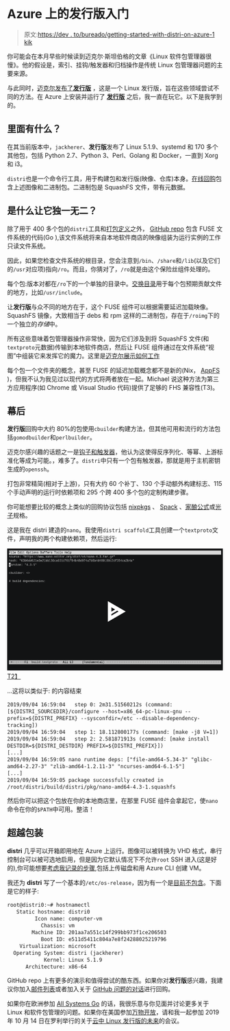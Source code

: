 # Azure 上的发行版入门

> 原文:[https://dev . to/bureado/getting-started-with-distri-on-azure-1 kik](https://dev.to/bureado/getting-started-with-distri-on-azure-1kik)

你可能会在本月早些时候读到迈克尔·斯坦伯格的文章《Linux 软件包管理器很慢》。他的假设是，索引、挂钩/触发器和归档操作是传统 Linux 包管理器问题的主要来源。

与此同时，[迈克尔发布了**发行版**](https://michael.stapelberg.ch/posts/2019-08-17-introducing-distri/) ，这是一个 Linux 发行版，旨在这些领域尝试不同的方法。在 Azure 上安装并运行了 [**发行版**](https://github.com/distr1/distri) 之后，我一直在玩它。以下是我学到的。

## [](#whats-in-it)里面有什么？

在其当前版本中，`jackherer`、**发行版**发布了 Linux 5.1.9、systemd 和 170 多个其他包，包括 Python 2.7、Python 3、Perl、Golang 和 Docker，一直到 Xorg 和 i3。

`distri`也是一个命令行工具，用于构建包和发行版(映像、仓库)本身。[在线回购](https://repo.distr1.org/distri/jackherer/)包含上述图像和二进制包。二进制包是 SquashFS 文件，带有元数据。

## [](#what-makes-it-unique)是什么让它独一无二？

除了用于 400 多个包的`distri`工具和[打包定义](https://github.com/distr1/distri/tree/master/pkgs)之外， [GitHub repo](https://github.com/distr1/distri) 包含 FUSE 文件系统的代码(Go ),该文件系统将来自本地软件商店的映像组装为运行实例的工作只读文件系统。

因此，如果您检查文件系统的根目录，您会注意到`/bin`、`/share`和`/lib`(以及它们的`/usr`对应项)指向`/ro`。而且，你猜对了，`/ro`就是由这个保险丝组件处理的。

每个包:版本对都在`/ro`下的一个单独的目录中。[交换目录](https://distr1.org/#exchange-directories)用于每个包预期贡献文件的地方，比如`/usr/include`。

让**发行版**与众不同的地方在于，这个 FUSE 组件可以根据需要延迟加载映像。SquashFS 镜像，大致相当于 debs 和 rpm 这样的二进制包，存在于`/roimg`下的一个独立的*存储*中。

所有这些意味着包管理器操作非常快，因为它们涉及到将 SquashFS 文件(和`textproto`元数据)传输到本地软件商店，然后让 FUSE 组件通过在文件系统“视图”中组装它来发挥它的魔力。这里是[迈克尔展示如何工作](https://asciinema.org/a/cwHaOq7LnY01lFB7kpQbAOVua)

每个包一个文件夹的概念，甚至 FUSE 的延迟加载概念都不是新的(Nix， [AppFS](http://appfs.rkeene.org/web/index) )，但我不认为我见过以现代的方式将两者放在一起。Michael 说这种方法为第三方应用程序(如 Chrome 或 Visual Studio 代码)提供了足够的 FHS 兼容性(T3)。

## [](#behind-the-scenes)幕后

**发行版**回购中大约 80%的包使用`cbuilder`构建方法，但其他可用和流行的方法包括`gomodbuilder`和`perlbuilder`。

迈克尔感兴趣的话题之一是[钩子和触发器](https://michael.stapelberg.ch/posts/2019-07-20-hooks-and-triggers/)，他认为这使得反序列化、等幂、上游标准化等成为可能。，难多了。`distri`中只有一个包有触发器，那就是用于主机密钥生成的`openssh`。

打包非常精简(相对于上游)，只有大约 60 个补丁、130 个手动额外构建标志、115 个手动声明的运行时依赖项和 295 个跨 400 多个包的定制构建步骤。

你可能想要比较的概念上类似的回购协议包括 [nixpkgs](https://github.com/NixOS/nixpkgs) 、 [Spack](https://github.com/spack/spack/tree/develop/var/spack/repos/builtin/packages) 、[家酿公式](https://formulae.brew.sh/formula/)或[光子](https://github.com/vmware/photon/tree/master/SPECS)规格。

这是我在 distri 建造的`nano`。我使用`distri scaffold`工具创建一个`textproto`文件，声明我的两个构建依赖项，然后运行:

[![asciicast](img/92e5b76a5c1ddebada5ceb5677fef8ac.png)T2】](https://asciinema.org/a/266011)

...这将以类似于:
的内容结束

```
2019/09/04 16:59:04   step 0: 2m31.51560212s (command: [${DISTRI_SOURCEDIR}/configure --host=x86_64-pc-linux-gnu --prefix=${DISTRI_PREFIX} --sysconfdir=/etc --disable-dependency-tracking])
2019/09/04 16:59:04   step 1: 18.112800177s (command: [make -j8 V=1])
2019/09/04 16:59:04   step 2: 2.581871913s (command: [make install DESTDIR=${DISTRI_DESTDIR} PREFIX=${DISTRI_PREFIX}])
[...]
2019/09/04 16:59:05 nano runtime deps: ["file-amd64-5.34-3" "glibc-amd64-2.27-3" "zlib-amd64-1.2.11-3" "ncurses-amd64-6.1-5"]
[...]
2019/09/04 16:59:05 package successfully created in /root/distri/build/distri/pkg/nano-amd64-4.3-1.squashfs 
```

然后你可以把这个包放在你的本地商店里，在那里 FUSE 组件会拿起它，使`nano`命令在你的`$PATH`中可用。整洁！

## [](#beyond-packaging)超越包装

**distri** 几乎可以开箱即用地在 Azure 上运行。图像可以被转换为 VHD 格式，串行控制台可以被可选地启用，但是因为它默认情况下不允许`root` SSH 进入(这是好的),你可能想要[考虑我记录的步骤](https://github.com/distr1/distri/issues/29#issuecomment-524669776),包括上传磁盘和用 Azure CLI 创建 VM。

我还为 **distri** 写了一个基本的`/etc/os-release`，因为有一个是[目前不包含](https://github.com/distr1/distri/issues/33)。下面是它的样子:

```
root@distri0:~# hostnamectl 
   Static hostname: distri0
         Icon name: computer-vm
           Chassis: vm
        Machine ID: 201aa7a551c14f299bb973f1ce206503
           Boot ID: e511d5411c804a7e8f24288025219796
    Virtualization: microsoft
  Operating System: distri (jackherer)
            Kernel: Linux 5.1.9
      Architecture: x86-64 
```

GitHub repo 上有更多的演示和值得尝试的酷东西。如果你对**发行版**感兴趣，我建议你加入[邮件列表](https://www.freelists.org/list/distri)或者加入关于 [GitHub 问题的对话](https://github.com/distr1/distri/issues)进行回购。

如果你在欧洲参加 [All Systems Go](https://all-systems-go.io/) 的话，我很乐意与你见面并讨论更多关于 Linux 和软件包管理的问题。如果你在美国参加[万物开放](https://allthingsopen.org/)，请和我一起参加 2019 年 10 月 14 日在罗利举行的关于[云中 Linux 发行版的未来](https://allthingsopen.org/talk/2-for-1-the-future-of-linux-distros-in-the-cloud/)的会议。